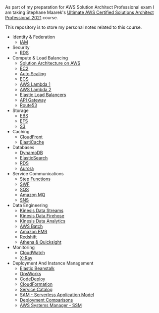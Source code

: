 As part of my preparation for AWS Solution Architect Professional exam I am taking Stephane Maarek's [Ultimate AWS Certified Solutions Architect Professional 2021](https://www.udemy.com/course/aws-solutions-architect-professional/) course.

This repository is to store my personal notes related to this course.

- Identity & Federation
    - [IAM](Identity&Federation/iam.md)
- Security
  - [RDS](Security/rds.md)
- Compute & Load Balancing
  - [Solution Architecture on AWS](Compute&LoadBalancing/aws-solution-architecture.md)
  - [EC2](Compute&LoadBalancing/ec2.md)
  - [Auto Scaling](Compute&LoadBalancing/auto-scaling.md)
  - [ECS](Compute&LoadBalancing/elastic-container-service.md)
  - [AWS Lambda 1](Compute&LoadBalancing/aws-lambda-1.md)
  - [AWS Lambda 2](Compute&LoadBalancing/aws-lambda-2.md)
  - [Elastic Load Balancers](Compute&LoadBalancing/elastic-load-balancers.md)
  - [API Gateway](Compute&LoadBalancing/api-gateway.md)
  - [Route53](Compute&LoadBalancing/route53.md)
- Storage
  - [EBS](Storage/ebs.md)
  - [EFS](Storage/efs.md)
  - [S3](Storage/s3.md)
- Caching
  - [CloudFront](Caching/cloudfront.md)
  - [ElastiCache](Caching/elasticache.md)
- Databases
  - [DynamoDB](Databases/dynamodb.md)
  - [ElasticSearch](Databases/elastic-search.md)
  - [RDS](Databases/rds.md)
  - [Aurora](Databases/aurora.md)
- Service Communications
  - [Step Functions](Service-Communication/step-functions.md)
  - [SWF](Service-Communication/swf.md)
  - [SQS](Service-Communication/sqs.md)
  - [Amazon MQ](Service-Communication/amazon-mq.md)
  - [SNS](Service-Communication/sns.md)
- Data Engineering
  - [Kinesis Data Streams](Data-Egineering/kinesis-data-streams.md)
  - [Kinesis Data Firehose](Data-Egineering/kinesis-data-firehose.md)
  - [Kinesis Data Analytics](Data-Egineering/kinesis-data-analytics.md)
  - [AWS Batch](Data-Egineering/aws-batch.md)
  - [Amazon EMR](Data-Egineering/emr.md)
  - [Redshift](Data-Egineering/redshift.md)
  - [Athena & Quicksight](Data-Egineering/athena-and-quicksight.md)
- Monitoring
  - [CloudWatch](Monitoring/cloudwatch.md)
  - [X-Ray](Monitoring/xray.md)
- Deployment And Instance Management
  - [Elastic Beanstalk](Deployment-And-Instance-Management/elastic-beanstalk.md)
  - [OpsWorks](Deployment-And-Instance-Management/opsworks.md)
  - [CodeDeploy](Deployment-And-Instance-Management/codedeploy.md)
  - [CloudFormation](Deployment-And-Instance-Management/cloudformation.md)
  - [Service Catalog](Deployment-And-Instance-Management/service-catalog.md)
  - [SAM - Serverless Application Model](Deployment-And-Instance-Management/sam.md)
  - [Deployment Comparisons](Deployment-And-Instance-Management/deployment-comparisons.md)
  - [AWS Systems Manager - SSM](Deployment-And-Instance-Management/ssm.md)